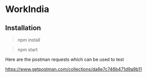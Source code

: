 # WorkIndia
## Installation 
> npm install

> npm start

Here are the postman requests which can be used to test

https://www.getpostman.com/collections/da6e7c746b471d9a9b11
